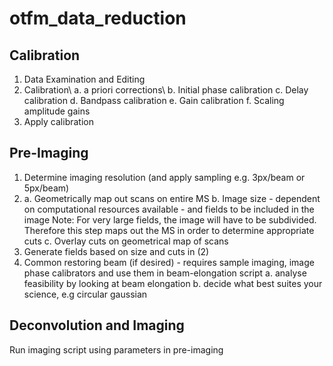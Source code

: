 # otfm_data_reduction

## Calibration 
1. Data Examination and Editing
2. Calibration\\
   a. a priori corrections\\
   b. Initial phase calibration
   c. Delay calibration
   d. Bandpass calibration
   e. Gain calibration
   f. Scaling amplitude gains
3. Apply calibration

## Pre-Imaging
1. Determine imaging resolution (and apply sampling e.g. 3px/beam or 5px/beam)
2. a. Geometrically map out scans on entire MS
   b. Image size - dependent on computational resources available
                 - and fields to be included in the image
      Note: For very large fields, the image will have to be subdivided. Therefore this step maps out the MS in order to determine appropriate cuts
   c. Overlay cuts on geometrical map of scans
3. Generate fields based on size and cuts in (2)
4. Common restoring beam (if desired) - requires sample imaging, image phase calibrators and use them in beam-elongation script
   a. analyse feasibility by looking at beam elongation
   b. decide what best suites your science, e.g circular gaussian
 

## Deconvolution and Imaging
Run imaging script using parameters in pre-imaging
